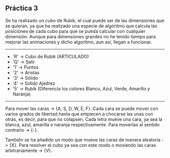 ## Práctica 3

Se ha realizado un cubo de Rubik, el cual puede ser de las dimensiones que se quieran, ya que he realizado una especie de algoritmo que calcula las posiciones de cada cubo para que se pueda calcular con cualquier dimensión. Aunque para dimensiones grandes no he tenido tiempo para mejorar las animaciones y dicho algoritmo, aun así, llegan a funcionar.

---

- 'R' -> Cubo de Rubik (ARTICULADO)
- 'Q' -> Salir
- '1' -> Puntos
- '2' -> Aristas
- '3' -> Sólido
- '4' -> Sólido Ajedrez
- '5' -> Rubik (Diferencia los colores Blanco, Azul, Verde, Amarillo y Naranja)

---

Para mover las caras -> {A, S, D, W, E, F}.
Cada cara se puede mover con varios grados de libertad hasta que empiecen a chocarse las unas con otras, es decir, para que no colapsen. Cada letra mueve una cara, ya sea la blanca, azul, amarilla o naranja respectivamente.
Para moverlas al sentido contrario -> {-}.

También se ha añadido un modo que mueve las caras de manera aleatoria -> {X}.
Para resolver el cubo ya sea con este modo o moviendo las caras arbitrariamente -> {V}.